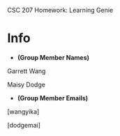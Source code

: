 CSC 207 Homework: Learning Genie

# Info

* **(Group Member Names)**

Garrett Wang 

Maisy Dodge 

* **(Group Member Emails)**

[wangyika]

[dodgemai]
